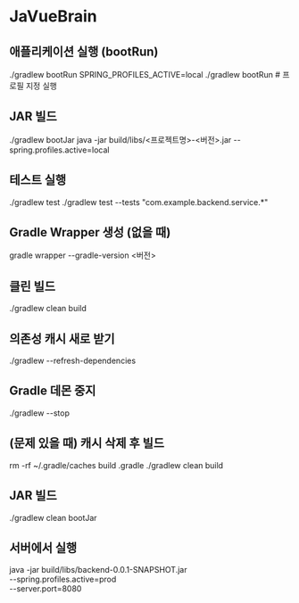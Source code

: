 # JaVueBrain

## 애플리케이션 실행 (bootRun)

./gradlew bootRun
SPRING_PROFILES_ACTIVE=local ./gradlew bootRun # 프로필 지정 실행

## JAR 빌드

./gradlew bootJar
java -jar build/libs/<프로젝트명>-<버전>.jar --spring.profiles.active=local

## 테스트 실행

./gradlew test
./gradlew test --tests "com.example.backend.service.\*"

## Gradle Wrapper 생성 (없을 때)

gradle wrapper --gradle-version <버전>

## 클린 빌드

./gradlew clean build

## 의존성 캐시 새로 받기

./gradlew --refresh-dependencies

## Gradle 데몬 중지

./gradlew --stop

## (문제 있을 때) 캐시 삭제 후 빌드

rm -rf ~/.gradle/caches build .gradle
./gradlew clean build

## JAR 빌드

./gradlew clean bootJar

## 서버에서 실행

java -jar build/libs/backend-0.0.1-SNAPSHOT.jar \
 --spring.profiles.active=prod \
 --server.port=8080

